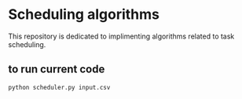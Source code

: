 # Scheduling algorithms

This repository is dedicated to implimenting algorithms related to task
scheduling. 

## to run current code
```
python scheduler.py input.csv 
```
